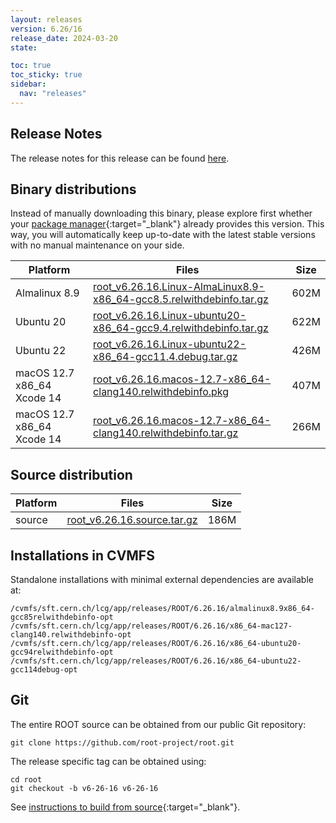 ```yaml
---
layout: releases
version: 6.26/16
release_date: 2024-03-20
state:

toc: true
toc_sticky: true
sidebar:
  nav: "releases"
---
```



## Release Notes

The release notes for this release can be found [here](https://root.cern/doc/v626/release-notes.html#release-6.2616).

## Binary distributions

Instead of manually downloading this binary, please explore first whether your [package manager](../../install/#install-via-a-package-manager){:target="\_blank"} already provides this version.
This way, you will automatically keep up-to-date with the latest stable versions with no manual maintenance on your side.

| Platform       | Files | Size |
|-----------|-------|-----|
| Almalinux 8.9 | [root_v6.26.16.Linux-AlmaLinux8.9-x86_64-gcc8.5.relwithdebinfo.tar.gz](https://root.cern/download/root_v6.26.16.Linux-AlmaLinux8.9-x86_64-gcc8.5.relwithdebinfo.tar.gz) | 602M |
| Ubuntu 20 | [root_v6.26.16.Linux-ubuntu20-x86_64-gcc9.4.relwithdebinfo.tar.gz](https://root.cern/download/root_v6.26.16.Linux-ubuntu20-x86_64-gcc9.4.relwithdebinfo.tar.gz) | 622M |
| Ubuntu 22 | [root_v6.26.16.Linux-ubuntu22-x86_64-gcc11.4.debug.tar.gz](https://root.cern/download/root_v6.26.16.Linux-ubuntu22-x86_64-gcc11.4.debug.tar.gz) | 426M |
| macOS 12.7 x86_64 Xcode 14 | [root_v6.26.16.macos-12.7-x86_64-clang140.relwithdebinfo.pkg](https://root.cern/download/root_v6.26.16.macos-12.7-x86_64-clang140.relwithdebinfo.pkg) | 407M |
| macOS 12.7 x86_64 Xcode 14 | [root_v6.26.16.macos-12.7-x86_64-clang140.relwithdebinfo.tar.gz](https://root.cern/download/root_v6.26.16.macos-12.7-x86_64-clang140.relwithdebinfo.tar.gz) | 266M |

## Source distribution

| Platform       | Files | Size |
|-----------|-------|-----|
| source | [root_v6.26.16.source.tar.gz](https://root.cern/download/root_v6.26.16.source.tar.gz) | 186M |


## Installations in CVMFS

Standalone installations with minimal external dependencies are available at:
~~~
/cvmfs/sft.cern.ch/lcg/app/releases/ROOT/6.26.16/almalinux8.9x86_64-gcc85relwithdebinfo-opt
/cvmfs/sft.cern.ch/lcg/app/releases/ROOT/6.26.16/x86_64-mac127-clang140.relwithdebinfo-opt
/cvmfs/sft.cern.ch/lcg/app/releases/ROOT/6.26.16/x86_64-ubuntu20-gcc94relwithdebinfo-opt
/cvmfs/sft.cern.ch/lcg/app/releases/ROOT/6.26.16/x86_64-ubuntu22-gcc114debug-opt
~~~


## Git

The entire ROOT source can be obtained from our public Git repository:

~~~
git clone https://github.com/root-project/root.git
~~~
The release specific tag can be obtained using:
~~~
cd root
git checkout -b v6-26-16 v6-26-16
~~~

See [instructions to build from source](../../install/#build-from-source){:target="\_blank"}.